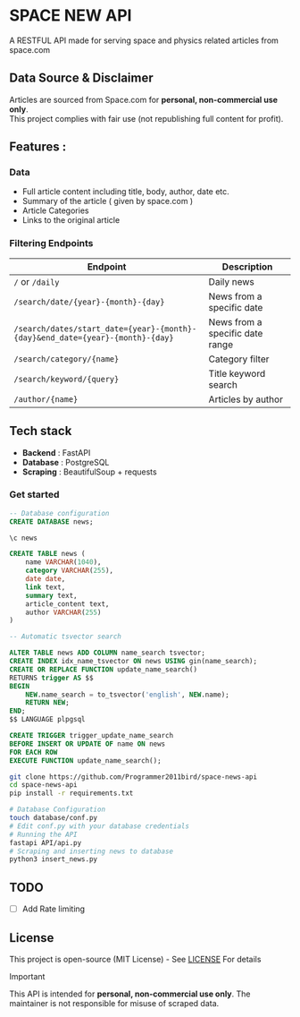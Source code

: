 # SPACE NEW API
A RESTFUL API made for serving space and physics related articles from space.com

## Data Source & Disclaimer
Articles are sourced from Space.com for **personal, non-commercial use only**.  
This project complies with fair use (not republishing full content for profit).

## Features :

### Data
- Full article content including title, body, author, date etc.
- Summary of the article ( given by space.com )
- Article Categories
- Links to the original article

### Filtering Endpoints
| Endpoint | Description |
|----------|-------------|
| `/` or `/daily` | Daily news | 
| `/search/date/{year}-{month}-{day}` | News from a specific date |
| `/search/dates/start_date={year}-{month}-{day}&end_date={year}-{month}-{day}` | News from a specific date range | 
| `/search/category/{name}` | Category filter | 
| `/search/keyword/{query}` | Title keyword search |
| `/author/{name}` | Articles by author | 

## Tech stack
- **Backend** : FastAPI
- **Database** : PostgreSQL
- **Scraping** : BeautifulSoup + requests

### Get started
```sql
-- Database configuration
CREATE DATABASE news;

\c news

CREATE TABLE news (
    name VARCHAR(1040),
    category VARCHAR(255),
    date date,
    link text,
    summary text,
    article_content text,
    author VARCHAR(255)
)

-- Automatic tsvector search

ALTER TABLE news ADD COLUMN name_search tsvector;
CREATE INDEX idx_name_tsvector ON news USING gin(name_search);
CREATE OR REPLACE FUNCTION update_name_search()
RETURNS trigger AS $$
BEGIN
    NEW.name_search = to_tsvector('english', NEW.name);
    RETURN NEW;
END;
$$ LANGUAGE plpgsql

CREATE TRIGGER trigger_update_name_search
BEFORE INSERT OR UPDATE OF name ON news
FOR EACH ROW
EXECUTE FUNCTION update_name_search();
```

```bash
git clone https://github.com/Programmer2011bird/space-news-api
cd space-news-api
pip install -r requirements.txt

# Database Configuration
touch database/conf.py
# Edit conf.py with your database credentials
# Running the API
fastapi API/api.py
# Scraping and inserting news to database
python3 insert_news.py
```

## TODO
- [ ] Add Rate limiting

## License  
This project is open-source (MIT License) - See [LICENSE](LICENSE) For details

> [!IMPORTANT]
> This API is intended for **personal, non-commercial use only**. The maintainer is not responsible for misuse of scraped data.
